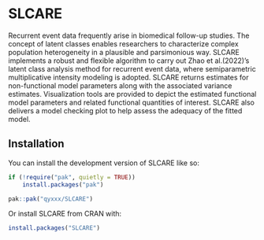 
<!-- README.md is generated from README.Rmd. Please edit that file -->

# SLCARE

<!-- badges: start -->
<!-- badges: end -->

Recurrent event data frequently arise in biomedical follow-up studies.
The concept of latent classes enables researchers to characterize
complex population heterogeneity in a plausible and parsimonious way.
SLCARE implements a robust and flexible algorithm to carry out Zhao et
al.(2022)’s latent class analysis method for recurrent event data, where
semiparametric multiplicative intensity modeling is adopted. SLCARE
returns estimates for non-functional model parameters along with the
associated variance estimates. Visualization tools are provided to
depict the estimated functional model parameters and related functional
quantities of interest. SLCARE also delivers a model checking plot to
help assess the adequacy of the fitted model.

## Installation

You can install the development version of SLCARE like so:

``` r
if (!require("pak", quietly = TRUE))
    install.packages("pak")

pak::pak("qyxxx/SLCARE")
```

Or install SLCARE from CRAN with:

``` r
install.packages("SLCARE")
```
